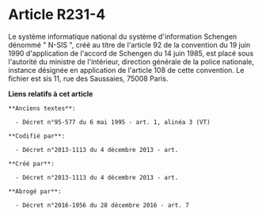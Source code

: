 # Article R231-4

Le système informatique national du système d'information Schengen dénommé " N-SIS ", créé au titre de l'article 92 de la
convention du 19 juin 1990 d'application de l'accord de Schengen du 14 juin 1985, est placé sous l'autorité du ministre de
l'intérieur, direction générale de la police nationale, instance désignée en application de l'article 108 de cette
convention. Le fichier est sis 11, rue des Saussaies, 75008 Paris.

**Liens relatifs à cet article**

	**Anciens textes**:

	  - Décret n°95-577 du 6 mai 1995 - art. 1, alinéa 3 (VT)

	**Codifié par**:

	  - Décret n°2013-1113 du 4 décembre 2013 - art.

	**Créé par**:

	  - Décret n°2013-1113 du 4 décembre 2013 - art.

	**Abrogé par**:

	  - Décret n°2016-1956 du 28 décembre 2016 - art. 7
